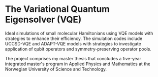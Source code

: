 # The Variational Quantum Eigensolver (VQE)
Ideal simulations of small molecular Hamiltonians using VQE models with strategies to enhance their efficiency. The simulation codes include UCCSD-VQE and ADAPT-VQE models with strategies to investigate application of qubit operators and symmetry-preserving operator pools.

The project comprises my master thesis that concludes a five-year integrated master's program in Applied Physics and Mathematics at the Norwegian University of Science and Technology.
